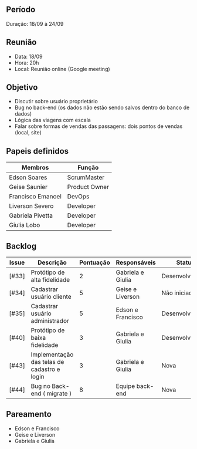 ## Período
Duração: 18/09 à 24/09


## Reunião
* Data: 18/09
* Hora: 20h
* Local: Reunião online (Google meeting)


## Objetivo
- Discutir sobre usuário proprietário
- Bug no back-end (os dados não estão sendo salvos dentro do banco de dados)
- Lógica das viagens com escala
- Falar sobre formas de vendas das passagens: dois pontos de vendas (local, site)

## Papeis definidos
| Membros  |  Função  |
| ------------------- | ------------------- |
|  Edson Soares |  ScrumMaster |
|  Geise Saunier |  Product Owner |
|  Francisco Emanoel |  DevOps |
|  Liverson Severo |  Developer |
|  Gabriela Pivetta |  Developer |
|  Giulia Lobo |  Developer |


## Backlog
| Issue | Descrição | Pontuação | Responsáveis | Status | Prioridade |
| ------------------- | ------------------- | ------------------- | ------------------- | ------------------- |------------------- | 
| [#33] |  Protótipo de alta fidelidade  | 2 | Gabriela e Giulia | Desenvolvimento | 1 |
| [#34] |  Cadastrar usuário cliente | 5 | Geise e Liverson | Não iniciada | 2 |
| [#35] | Cadastrar usuário administrador  | 5 | Edson e Francisco  | Desenvolvimento | 2 | 
| [#40] |  Protótipo de baixa fidelidade | 3 | Gabriela e Giulia  | Desenvolvimento | 1  |
| [#43] |  Implementação das telas de cadastro e login | 3 | Gabriela e Giulia  | Nova | 2 |
| [#44] |  Bug no Back-end ( migrate ) | 8 | Equipe back-end  | Nova | 1 |


## Pareamento
- Edson e Francisco 
- Geise e Liverson 
- Gabriela e Giulia 
